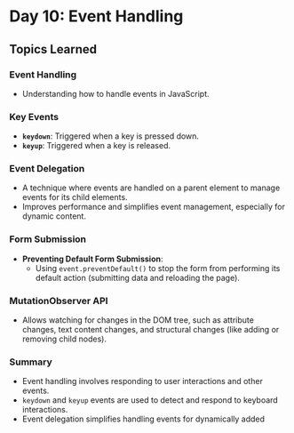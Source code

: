 
# Day 10: Event Handling

## Topics Learned

### Event Handling
- Understanding how to handle events in JavaScript.

### Key Events
- **`keydown`**: Triggered when a key is pressed down.
- **`keyup`**: Triggered when a key is released.

### Event Delegation
- A technique where events are handled on a parent element to manage events for its child elements.
- Improves performance and simplifies event management, especially for dynamic content.

### Form Submission
- **Preventing Default Form Submission**:
  - Using `event.preventDefault()` to stop the form from performing its default action (submitting data and reloading the page).

### MutationObserver API
- Allows watching for changes in the DOM tree, such as attribute changes, text content changes, and structural changes (like adding or removing child nodes).

### Summary
- Event handling involves responding to user interactions and other events.
- `keydown` and `keyup` events are used to detect and respond to keyboard interactions.
- Event delegation simplifies handling events for dynamically added

